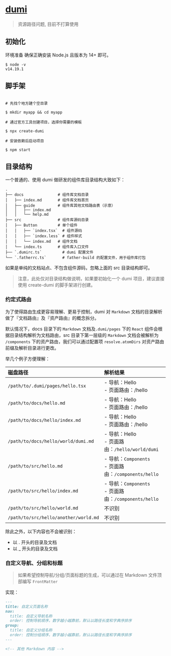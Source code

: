 # [dumi](https://d.umijs.org)

> 资源路径问题, 目前不打算使用

## 初始化

环境准备
确保正确安装 Node.js 且版本为 14+ 即可。

```shell
$ node -v
v14.19.1
```

## 脚手架

```shell

# 先找个地方建个空目录

$ mkdir myapp && cd myapp

# 通过官方工具创建项目，选择你需要的模板

$ npx create-dumi

# 安装依赖后启动项目

$ npm start
```

## 目录结构

一个普通的、使用 dumi 做研发的组件库目录结构大致如下：

```
.
├── docs               # 组件库文档目录
│   ├── index.md       # 组件库文档首页
│   ├── guide          # 组件库其他文档路由表（示意）
│   │   ├── index.md
│   │   └── help.md
├── src                # 组件库源码目录
│   ├── Button         # 单个组件
│   │   ├── `index.tsx`  # 组件源码
│   │   ├── `index.less` # 组件样式
│   │   └── index.md   # 组件文档
│   └── index.ts       # 组件库入口文件
├── `.dumirc.ts`         # dumi 配置文件
└── `.fatherrc.ts`       # father-build 的配置文件，用于组件库打包
```

如果是单纯的文档站点、不包含组件源码，忽略上面的 src 目录结构即可。

> 注意，此处仅对目录结构做说明，如果要初始化一个 dumi 项目，建议直接使用 create-dumi 的脚手架进行创建。

### 约定式路由

为了使得路由生成更容易理解、更易于控制，dumi 对 `Markdown` 文档的目录解析做了『文档路由』及『资产路由』的概念拆分。

默认情况下，docs 目录下的 `Markdown` 文档及`.dumi/pages` 下的 `React` 组件会根据目录结构解析为文档路由，src 目录下第一层级的 `Markdown` 文档会被解析为 `/components` 下的资产路由，我们可以通过配置项 `resolve.atomDirs` 对资产路由前缀及解析目录进行更改。

举几个例子方便理解：

| 磁盘路径| 解析结果 |
|:----|:----|
| `/path/to/.dumi/pages/hello.tsx`  | - 导航：Hello <br/> - 页面路由：/hello |
| `/path/to/docs/hello.md` | - 导航：Hello<br/> - 页面路由：/hello|
| `/path/to/docs/hello/index.md` | - 导航：Hello <br/> - 页面路由：/hello |
| `/path/to/docs/hello/world/dumi.md` | - 导航：Hello <br/> - 页面路由：`/hello/world/dumi` |
| `/path/to/src/hello.md` | - 导航：`Components` <br/> - 页面路由：`/components/hello` |
| `/path/to/src/hello/index.md` | - 导航：`Components` <br/> - 页面路由：`/components/hello` |
| `/path/to/src/hello/world.md` | 不识别 |
| `/path/to/src/hello/another/world.md` | 不识别 |

除此之外，以下内容也不会被识别：

- 以 . 开头的目录及文档
- 以 _ 开头的目录及文档

### 自定义导航、分组和标题

> 如果希望控制导航/分组/页面标题的生成，可以通过在 Markdown 文件顶部编写 `FrontMatter`

实现：

```md
---
title: 自定义页面名称
nav:
  title: 自定义导航名称
  order: 控制导航顺序，数字越小越靠前，默认以路径长度和字典序排序
group:
  title: 自定义分组名称
  order: 控制分组顺序，数字越小越靠前，默认以路径长度和字典序排序
---

<!-- 其他 Markdown 内容 -->
```

